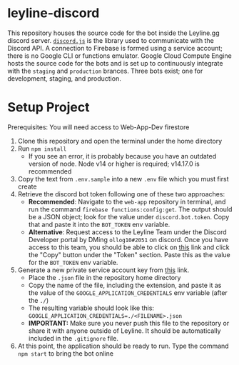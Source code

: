 # leyline-discord
This repository houses the source code for the bot inside the Leyline.gg discord server. [`discord.js`](https://discord.js.org/#/) is the library used to communicate with the Discord API. A connection to Firebase is formed using a service account; there is no Google CLI or functions emulator. Google Cloud Compute Engine hosts the source code for the bots and is set up to continuously integrate with the `staging` and `production` brances. Three bots exist; one for development, staging, and production.

# Setup Project
Prerequisites: You will need access to Web-App-Dev firestore
1. Clone this repository and open the terminal under the home directory
2. Run `npm install`
    - If you see an error, it is probably because you have an outdated version of node. Node v14 or higher is required; v14.17.0 is recommended
3. Copy the text from `.env.sample` into a new `.env` file which you must first create
4. Retrieve the discord bot token following one of these two approaches:
   - **Recommended**: Navigate to the `web-app` repository in terminal, and run the command `firebase functions:config:get`. The output should be a JSON object; look for the value under `discord.bot.token`. Copy that and paste it into the `BOT_TOKEN` env variable.
   - **Alternative**: Request access to the Leyline Team under the Discord Developer portal by DMing `ollog10#2051` on discord. Once you have access to this team, you should be able to click on [this](https://discord.com/developers/applications/841458162425921537/bot) link and click the "Copy" button under the "Token" section. Paste this as the value for the `BOT_TOKEN` env variable.
5. Generate a new private service account key from [this](https://console.firebase.google.com/u/1/project/leyline-web-app-dev/settings/serviceaccounts/adminsdk) link.
    - Place the `.json` file in the repository home directory
    - Copy the name of the file, including the extension, and paste it as the value of the `GOOGLE_APPLICATION_CREDENTIALS` env variable (after the `./`)
    - The resulting variable should look like this: `GOOGLE_APPLICATION_CREDENTIALS=./<FILENAME>.json`
    - **IMPORTANT:** Make sure you never push this file to the repository or share it with anyone outside of Leyline. It should be automatically included in the `.gitignore` file.
6. At this point, the application should be ready to run. Type the command `npm start` to bring the bot online
